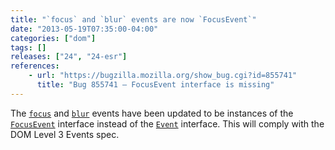 ```yaml
---
title: "`focus` and `blur` events are now `FocusEvent`"
date: "2013-05-19T07:35:00-04:00"
categories: ["dom"]
tags: []
releases: ["24", "24-esr"]
references:
    - url: "https://bugzilla.mozilla.org/show_bug.cgi?id=855741"
      title: "Bug 855741 – FocusEvent interface is missing"
---
```

The [`focus`](https://developer.mozilla.org/docs/Web/Reference/Events/focus) and [`blur`](https://developer.mozilla.org/docs/Web/Reference/Events/blur) events have been updated to be instances of the [`FocusEvent`](https://developer.mozilla.org/docs/Web/API/FocusEvent) interface instead of the [`Event`](https://developer.mozilla.org/docs/Web/API/Event) interface. This will comply with the DOM Level 3 Events spec.
